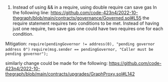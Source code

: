 1. Instead of using && in a require, using double require can save gas
In the following line: https://github.com/code-423n4/2022-10-thegraph/blob/main/contracts/governance/Governed.sol#L55
the require statement requires two conditions to be met. Instead of having just one require, two save gas one could have two requires one for each condition.

Mitigation:
`require(pendingGovernor != address(0), "pending governor address 0")`
`require(msg.sender == pendingGovernor, "Caller must be pending governor");`

similarly change could be made for the following: https://github.com/code-423n4/2022-10-thegraph/blob/main/contracts/upgrades/GraphProxy.sol#L142